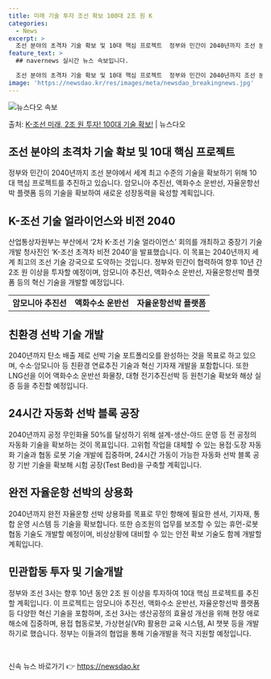 ```yaml
---
title: 미래 기술 투자 조선 확보 100대 2조 원 K
categories:
  - News
excerpt: >
  조선 분야의 초격차 기술 확보 및 10대 핵심 프로젝트  정부와 민간이 2040년까지 조선 분야에서 세계 최…
feature_text: >
  ## navernews 실시간 뉴스 속보입니다.

  조선 분야의 초격차 기술 확보 및 10대 핵심 프로젝트  정부와 민간이 2040년까지 조선 분야에서 세계 최…
image: 'https://newsdao.kr/res/images/meta/newsdao_breakingnews.jpg'
---
```


![뉴스다오 속보](https://newsdao.kr/res/images/meta/newsdao_breakingnews.jpg)

<p>출처: <a href="https://newsdao.kr/4554" rel="dofollow">K-조선 미래, 2조 원 투자! 100대 기술 확보!</a> | 뉴스다오</p>

<h2 data-ke-size="size26">조선 분야의 초격차 기술 확보 및 10대 핵심 프로젝트</h2>
<p data-ke-size="size16">정부와 민간이 2040년까지 조선 분야에서 세계 최고 수준의 기술을 확보하기 위해 10대 핵심 프로젝트를 추진하고 있습니다. 암모니아 추진선, 액화수소 운반선, 자율운항선박 플랫폼 등의 기술을 확보하여 새로운 성장동력을 육성할 계획입니다.</p>

<h2 data-ke-size="size26">K-조선 기술 얼라이언스와 비전 2040</h2>
<p data-ke-size="size16">산업통상자원부는 부산에서 ‘2차 K-조선 기술 얼라이언스’ 회의를 개최하고 중장기 기술개발 청사진인 ‘K-조선 초격차 비전 2040’을 발표했습니다. 이 목표는 2040년까지 세계 최고의 조선 기술 강국으로 도약하는 것입니다. 정부와 민간이 협력하여 향후 10년 간 2조 원 이상을 투자할 예정이며, 암모니아 추진선, 액화수소 운반선, 자율운항선박 플랫폼 등의 혁신 기술을 개발할 예정입니다.</p>

<table>
	<tr>
		<td style="text-align: center; height: 17px;"><b>암모니아 추진선</b></td>
		<td style="text-align: center; height: 17px;"><b>액화수소 운반선</b></td>
		<td style="text-align: center; height: 17px;"><b>자율운항선박 플랫폼</b></td>
	</tr>
</table>

<h2 data-ke-size="size26">친환경 선박 기술 개발</h2>
<p data-ke-size="size16">2040년까지 탄소 배출 제로 선박 기술 포트폴리오를 완성하는 것을 목표로 하고 있으며, 수소·암모니아 등 친환경 연료추진 기술과 혁신 기자재 개발을 포함합니다. 또한 LNG선을 이어 액화수소 운반선 화물창, 대형 전기추진선박 등 원천기술 확보와 해상 실증 등을 추진할 예정입니다.</p>

<h2 data-ke-size="size26">24시간 자동화 선박 블록 공장</h2>
<p data-ke-size="size16">2040년까지 공정 무인화율 50%를 달성하기 위해 설계-생산-야드 운영 등 전 공정의 자동화 기술을 확보하는 것이 목표입니다. 고위험 작업을 대체할 수 있는 용접·도장 자동화 기술과 협동 로봇 기술 개발에 집중하며, 24시간 가동이 가능한 자동화 선박 블록 공장 기반 기술을 확보해 시험 공장(Test Bed)을 구축할 계획입니다.</p>

<h2 data-ke-size="size26">완전 자율운항 선박의 상용화</h2>
<p data-ke-size="size16">2040년까지 완전 자율운항 선박 상용화를 목표로 무인 항해에 필요한 센서, 기자재, 통합 운영 시스템 등 기술을 확보합니다. 또한 승조원의 업무를 보조할 수 있는 휴먼-로봇 협동 기술도 개발할 예정이며, 비상상황에 대비할 수 있는 안전 확보 기술도 함께 개발할 계획입니다.</p>

<h2 data-ke-size="size26">민관합동 투자 및 기술개발</h2>
<p data-ke-size="size16">정부와 조선 3사는 향후 10년 동안 2조 원 이상을 투자하여 10대 핵심 프로젝트를 추진할 계획입니다. 이 프로젝트는 암모니아 추진선, 액화수소 운반선, 자율운항선박 플랫폼 등 다양한 혁신 기술을 포함하며, 조선 3사는 생산공정의 효율성 개선을 위해 현장 애로 해소에 집중하며, 용접 협동로봇, 가상현실(VR) 활용한 교육 시스템, AI 챗봇 등을 개발하기로 했습니다. 정부는 이들과의 협업을 통해 기술개발을 적극 지원할 예정입니다.</p>
<p data-ke-size="size16">&nbsp;</p> 

신속 뉴스 바로가기 👉 <a href="https://newsdao.kr" rel="dofollow">https://newsdao.kr</a>


